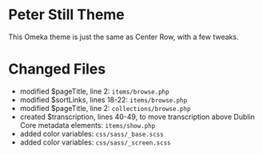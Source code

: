 # Peter Still Theme

This Omeka theme is just the same as Center Row, with a few tweaks.

# Changed Files
- modified $pageTitle, line 2: `items/browse.php`
- modified $sortLinks, lines 18-22: `items/browse.php`
- modified $pageTitle, line 2: `collections/browse.php`
- created $transcription, lines 40-49, to move transcription above Dublin Core metadata elements: `items/show.php`
- added color variables: `css/sass/_base.scss`
- added color variables: `css/sass/_screen.scss`
